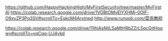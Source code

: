 https://github.com/HappyHackingHigh/MyFirstSecurity/tree/master/MyFirstAI
https://colab.research.google.com/drive/1VGBtOMvElYXHMj-0OlF-O9xvZP3Pq3SV#scrollTo=EskcM4Arxmpd
http://www.runoob.com/菜鳥教程


https://colab.research.google.com/drive/11lhlAsNljLSaMtH9bZZrL5qcGitHoqwy#scrollTo=yqCqq-UJ4ykd
